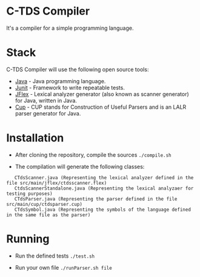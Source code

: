 C-TDS Compiler
============
It's a compiler for a simple programming language.

Stack
=====
C-TDS Compiler will use the following open source tools:

* [Java] - Java programming language.
* [Junit] - Framework to write repeatable tests.
* [JFlex] - Lexical analyzer generator (also known as scanner generator) for Java, written in Java.
* [Cup] - CUP stands for Construction of Useful Parsers and is an LALR parser generator for Java.

Installation
============
 - After cloning the repository, compile the sources ``` ./compile.sh ```

 - The compilation will generate the following classes:
 ```
   	CTdsScanner.java (Representing the lexical analyzer defined in the file src/main/jflex/ctdsscanner.flex)
   	CtdsScannerStandalone.java (Representing the lexical analyzaer for testing purposes)
   	CTdsParser.java (Representing the parser defined in the file src/main/cup/ctdsparser.cup)
   	CTdsSymbol.java (Representing the symbols of the language defined in the same file as the parser)
  ```
Running
=======
 - Run the defined tests ``` ./test.sh ```
 
 - Run your own file ``` ./runParser.sh file ``` 
 
  [unrc]: http://dc.exa.unrc.edu.ar/ 
  [Java]:  http://www.java.com/en/
  [Junit]: http://junit.org/
  [JFlex]: http://jflex.de/
  [Cup]: http://www2.cs.tum.edu/projekte/cup/index.php


